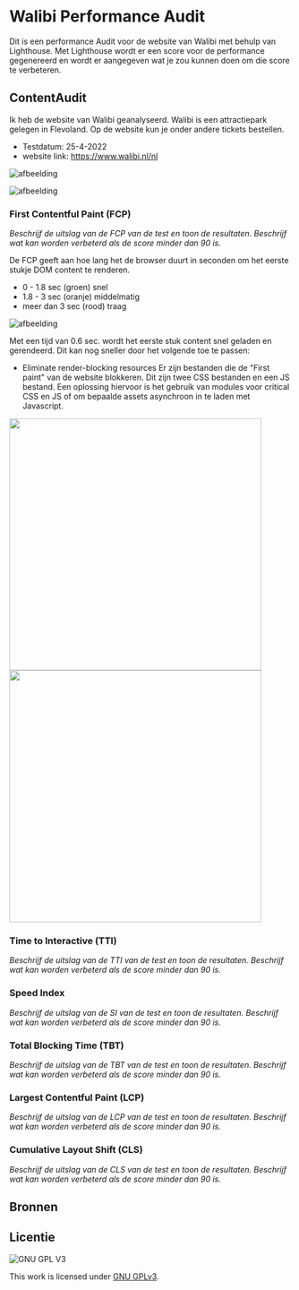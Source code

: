 
# Walibi Performance Audit
Dit is een performance Audit voor de website van Walibi met behulp van Lighthouse. Met Lighthouse wordt er een score voor de performance gegenereerd en wordt er aangegeven wat je zou kunnen doen om die score te verbeteren. 




## ContentAudit
Ik heb de website van Walibi geanalyseerd. Walibi is een attractiepark gelegen in Flevoland. Op de website kun je onder andere tickets bestellen. 

- Testdatum: 25-4-2022
- website link: https://www.walibi.nl/nl

![afbeelding](https://user-images.githubusercontent.com/26089533/165131280-a382c5eb-1f2d-4faf-96fd-152056cef922.png)

![afbeelding](https://user-images.githubusercontent.com/26089533/165129977-0cef0be2-53b3-4853-9cef-c4aea0fe09b6.png)

### First Contentful Paint (FCP)
_Beschrijf de uitslag van de FCP van de test en toon de resultaten. Beschrijf wat kan worden verbeterd als de score minder dan 90 is._

De FCP geeft aan hoe lang het de browser duurt in seconden om het eerste stukje DOM content te renderen. 
* 0 - 1.8 sec (groen) snel
* 1.8 - 3 sec (oranje) middelmatig
* meer dan 3 sec (rood) traag

![afbeelding](https://user-images.githubusercontent.com/26089533/165137776-5688122b-0d31-4b47-8851-4ccc92004690.png)

Met een tijd van 0.6 sec. wordt het eerste stuk content snel geladen en gerendeerd. Dit kan nog sneller door het volgende toe te passen:
- Eliminate render-blocking resources
Er zijn bestanden die de "First paint" van de website blokkeren. Dit zijn twee CSS bestanden en een JS bestand. Een oplossing hiervoor is het gebruik van modules voor critical CSS en JS of om bepaalde assets asynchroon in te laden met Javascript.
<img width="450" src="https://user-images.githubusercontent.com/26089533/165138739-d7f91594-eb51-4a73-a887-9106584dac51.png" />

<img width="450" src="https://user-images.githubusercontent.com/26089533/165138803-7a448703-6171-4dc3-be3a-5233999544fc.png" />



### Time to Interactive (TTI)
_Beschrijf de uitslag van de TTI van de test en toon de resultaten. Beschrijf wat kan worden verbeterd als de score minder dan 90 is._

### Speed Index
_Beschrijf de uitslag van de SI van de test en toon de resultaten. Beschrijf wat kan worden verbeterd als de score minder dan 90 is._

### Total Blocking Time (TBT)
_Beschrijf de uitslag van de TBT van de test en toon de resultaten. Beschrijf wat kan worden verbeterd als de score minder dan 90 is._

### Largest Contentful Paint (LCP)
_Beschrijf de uitslag van de LCP van de test en toon de resultaten. Beschrijf wat kan worden verbeterd als de score minder dan 90 is._

### Cumulative Layout Shift (CLS)
_Beschrijf de uitslag van de CLS van de test en toon de resultaten. Beschrijf wat kan worden verbeterd als de score minder dan 90 is._



## Bronnen

## Licentie

![GNU GPL V3](https://www.gnu.org/graphics/gplv3-127x51.png)

This work is licensed under [GNU GPLv3](./LICENSE).

